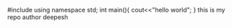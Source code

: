 #include<iostream>
using namespace std;
int main(){
cout<<"hello world";
}
this is my repo 
author deepesh
